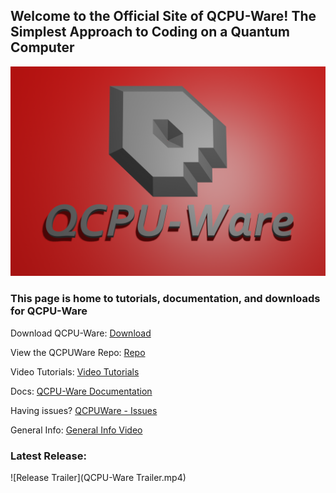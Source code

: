 ## Welcome to the Official Site of QCPU-Ware! The Simplest Approach to Coding on a Quantum Computer

![QCPU-Ware Logo](QCPU.png)

### This page is home to tutorials, documentation, and downloads for QCPU-Ware

Download QCPU-Ware:
[Download](https://github.com/cogrpar/qcpuWARE/archive/master.zip)

View the QCPUWare Repo:
[Repo](https://github.com/cogrpar/qcpuWARE/)

Video Tutorials:
[Video Tutorials](https://www.youtube.com/channel/UCNy6WfWTRKS4vya6KlD4Hxg)

Docs:
[QCPU-Ware Documentation](docs.md)

Having issues?
[QCPUWare - Issues](https://github.com/cogrpar/qcpuWARE/issues)

General Info:
[General Info Video](https://www.youtube.com/channel/UCNy6WfWTRKS4vya6KlD4Hxg) <!-- link this to info video -->

### Latest Release:
![Release Trailer](QCPU-Ware Trailer.mp4)
